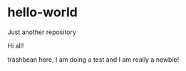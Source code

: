 # hello-world
Just another repository

Hi all!

trashbean here, I am doing a test and I am really a newbie!
